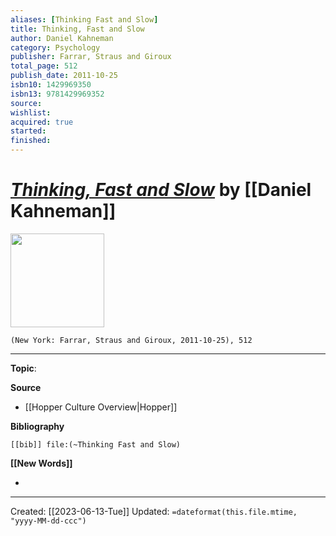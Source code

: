 ```yaml
---
aliases: [Thinking Fast and Slow]
title: Thinking, Fast and Slow
author: Daniel Kahneman
category: Psychology
publisher: Farrar, Straus and Giroux
total_page: 512
publish_date: 2011-10-25
isbn10: 1429969350
isbn13: 9781429969352
source: 
wishlist: 
acquired: true 
started: 
finished: 
---
```

# *[Thinking, Fast and Slow]()* by [[Daniel Kahneman]]

<img src="http://books.google.com/books/content?id=ZuKTvERuPG8C&printsec=frontcover&img=1&zoom=1&edge=curl&source=gbs_api" width=150>

`(New York: Farrar, Straus and Giroux, 2011-10-25), 512`



--- 
**Topic**: 

**Source**
- [[Hopper Culture Overview|Hopper]]

**Bibliography**

```query
[[bib]] file:(~Thinking Fast and Slow)
```
 

**[[New Words]]**

- 

---
Created: [[2023-06-13-Tue]]
Updated: `=dateformat(this.file.mtime, "yyyy-MM-dd-ccc")`